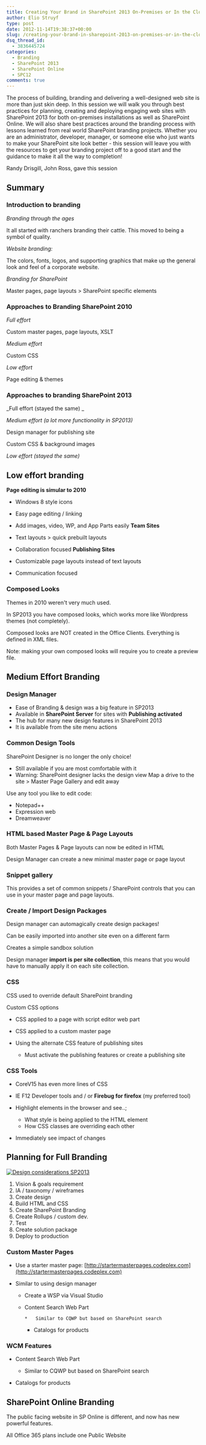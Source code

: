 ```yaml
---
title: Creating Your Brand in SharePoint 2013 On-Premises or In the Cloud (SharePoint Conference – SPC12)
author: Elio Struyf
type: post
date: 2012-11-14T19:38:37+00:00
slug: /creating-your-brand-in-sharepoint-2013-on-premises-or-in-the-cloud-sharepoint-conference-spc12/
dsq_thread_id:
  - 3836445724
categories:
  - Branding
  - SharePoint 2013
  - SharePoint Online
  - SPC12
comments: true
---
```


The process of building, branding and delivering a well-designed web site is more than just skin deep. In this session we will walk you through best practices for planning, creating and deploying engaging web sites with SharePoint 2013 for both on-premises installations as well as SharePoint Online. We will also share best practices around the branding process with lessons learned from real world SharePoint branding projects. Whether you are an administrator, developer, manager, or someone else who just wants to make your SharePoint site look better - this session will leave you with the resources to get your branding project off to a good start and the guidance to make it all the way to completion!

Randy Drisgill, John Ross, gave this session

## Summary

### Introduction to branding

_Branding through the ages_

It all started with ranchers branding their cattle. This moved to being a symbol of quality.

_Website branding:_

The colors, fonts, logos, and supporting graphics that make up the general look and feel of a corporate website.

_Branding for SharePoint_

Master pages, page layouts > SharePoint specific elements

### Approaches to Branding SharePoint 2010

_Full effort_

Custom master pages, page layouts, XSLT

_Medium effort_

Custom CSS

_Low effort_

Page editing & themes

### Approaches to branding SharePoint 2013

_Full effort (stayed the same)   _

_Medium effort (a lot more functionality in SP2013)_

Design manager for publishing site

Custom CSS & background images

_Low effort (stayed the same)_

## Low effort branding

**Page editing is simular to 2010**

*   Windows 8 style icons
*   Easy page editing / linking
*   Add images, video, WP, and App Parts easily
**Team Sites**

*   Text layouts > quick prebuilt layouts
*   Collaboration focused
**Publishing Sites**

*   Customizable page layouts instead of text layouts
*   Communication focused

### Composed Looks

Themes in 2010 weren't very much used.

In SP2013 you have composed looks, which works more like Wordpress themes (not completely).

Composed looks are NOT created in the Office Clients. Everything is defined in XML files.

Note: making your own composed looks will require you to create a preview file.

## Medium Effort Branding

### Design Manager

*   Ease of Branding & design was a big feature in SP2013
*   Available in **SharePoint Server** for sites with **Publishing activated**
*   The hub for many new design features in SharePoint 2013
*   It is available from the site menu actions

### Common Design Tools

SharePoint Designer is no longer the only choice!

*   Still available if you are most comfortable with it
*   Warning: SharePoint designer lacks the design view
Map a drive to the site > Master Page Gallery and edit away

Use any tool you like to edit code:

*   Notepad++
*   Expression web
*   Dreamweaver

### HTML based Master Page & Page Layouts

Both Master Pages & Page layouts can now be edited in HTML

Design Manager can create a new minimal master page or page layout

### Snippet gallery

This provides a set of common snippets / SharePoint controls that you can use in your master page and page layouts.

### Create / Import Design Packages

Design manager can automagically create design packages!

Can be easily imported into another site even on a different farm

Creates a simple sandbox solution

Design manager **import is per site collection**, this means that you would have to manually apply it on each site collection.

### CSS

CSS used to override default SharePoint branding

Custom CSS options

*   CSS applied to a page with script editor web part
*   CSS applied to a custom master page
*   Using the alternate CSS feature of publishing sites

    *   Must activate the publishing features or create a publishing site

### CSS Tools

*   CoreV15 has even more lines of CSS
*   IE F12 Developer tools and / or **Firebug for firefox** (my preferred tool)
*   Highlight elements in the browser and see..;

    *   What style is being applied to the HTML element
    *   How CSS classes are overriding each other

*   Immediately see impact of changes

## Planning for Full Branding

[![Design considerations SP2013](uploads/2012/11/A7rmfIECQAQnOO_.jpg_large-300x224.jpeg "Design considerations SP2013")](uploads/2012/11/A7rmfIECQAQnOO_.jpg_large.jpeg)

1.  Vision & goals requirement
2.  IA / taxonomy / wireframes
3.  Create design
4.  Build HTML and CSS
5.  Create SharePoint Branding
6.  Create Rollups / custom dev.
7.  Test
8.  Create solution package
9.  Deploy to production

### Custom Master Pages

*   Use a starter master page: [http://startermasterpages.codeplex.com](http://startermasterpages.codeplex.com)
*   Similar to using design manager

    *   Create a WSP via Visual Studio
    *   Content Search Web Part

            *   Similar to CQWP but based on SharePoint search
        *   Catalogs for products

### WCM Features

*   Content Search Web Part

    *   Similar to CQWP but based on SharePoint search

*   Catalogs for products

## SharePoint Online Branding

The public facing website in SP Online is different, and now has new powerful features.

All Office 365 plans include one Public Website